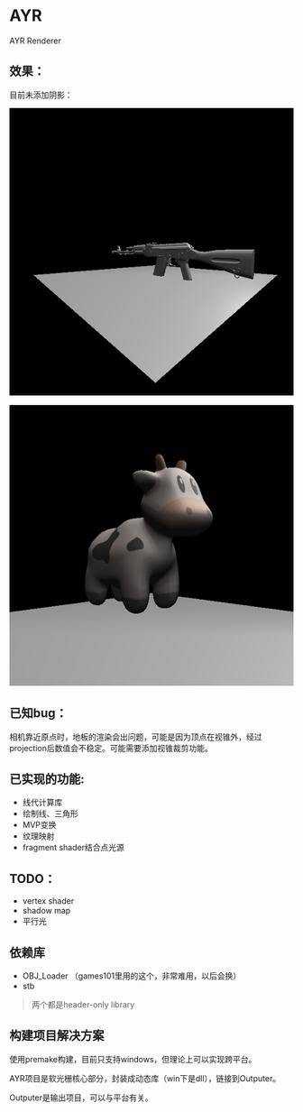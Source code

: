# AYR
AYR Renderer

## 效果：

目前未添加阴影：

![1](src/1.png)

![2](src/2.png)

## 已知bug：

相机靠近原点时，地板的渲染会出问题，可能是因为顶点在视锥外，经过projection后数值会不稳定。可能需要添加视锥裁剪功能。

## 已实现的功能:

- 线代计算库
- 绘制线、三角形
- MVP变换
- 纹理映射
- fragment shader结合点光源

## TODO：

- vertex shader
- shadow map
- 平行光

## 依赖库

- OBJ_Loader （games101里用的这个，非常难用，以后会换）
- stb

>  两个都是header-only library

## 构建项目解决方案

使用premake构建，目前只支持windows，但理论上可以实现跨平台。

AYR项目是软光栅核心部分，封装成动态库（win下是dll），链接到Outputer。

Outputer是输出项目，可以与平台有关。

